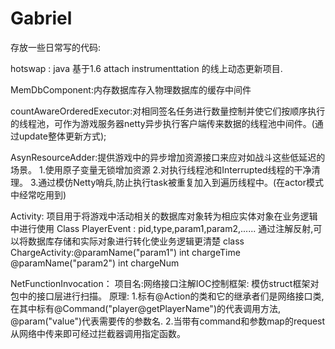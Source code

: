 ﻿# Gabriel
存放一些日常写的代码:

hotswap : java 基于1.6 attach instrumenttation 的线上动态更新项目.

MemDbComponent:内存数据库存入物理数据库的缓存中间件

countAwareOrderedExecutor:对相同签名任务进行数量控制并使它们按顺序执行的线程池，可作为游戏服务器netty异步执行客户端传来数据的线程池中间件。(通过update整体更新方式);


AsynResourceAdder:提供游戏中的异步增加资源接口来应对如战斗这些低延迟的场景。
1.使用原子变量无锁增加资源
2.对执行线程池和Interrupted线程的干净清理。
3.通过模仿Netty哨兵,防止执行task被重复加入到遍历线程中。(在actor模式中经常吃用到)

Activity: 项目用于将游戏中活动相关的数据库对象转为相应实体对象在业务逻辑中进行使用
Class PlayerEvent : pid,type,param1,param2,......
通过注解反射,可以将数据库存储和实际对象进行转化使业务逻辑更清楚
class ChargeActivity:@paramName("param1") int chargeTime @paramName("param2") int chargeNum

NetFunctionInvocation：
项目名:网络接口注解IOC控制框架:
模仿struct框架对包中的接口层进行扫描。
原理:
1.标有@Action的类和它的继承者们是网络接口类,在其中标有@Command("player@getPlayerName")的代表调用方法,
@param("value")代表需要传的参数名.
2.当带有command和参数map的request从网络中传来即可经过拦截器调用指定函数。





